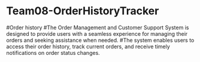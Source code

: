 # Team08-OrderHistoryTracker

#Order history
#The Order Management and Customer Support System is designed to provide users with a seamless experience for managing their orders and seeking assistance when needed.
#The system enables users to access their order history, track current orders, and receive timely notifications on order status changes. 



